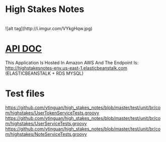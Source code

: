 # High Stakes Notes
<br />
![alt tag](http://i.imgur.com/VYkgHqw.jpg)

<br />

# [API DOC](https://github.com/vtinguan/high_stakes_notes/blob/master/Documentation.md) <br />

This Application Is Hosted In Amazon AWS And The Endpoint Is: http://highstakesnotes-env.us-east-1.elasticbeanstalk.com  <br />
(ELASTICBEANSTALK + RDS MYSQL) 

# Test files <br />
https://github.com/vtinguan/high_stakes_notes/blob/master/test/unit/br/com/highstakes/UserTokenServiceTests.groovy <br />
https://github.com/vtinguan/high_stakes_notes/blob/master/test/unit/br/com/highstakes/UserServiceTests.groovy <br />
https://github.com/vtinguan/high_stakes_notes/blob/master/test/unit/br/com/highstakes/NoteServiceTests.groovy <br />

